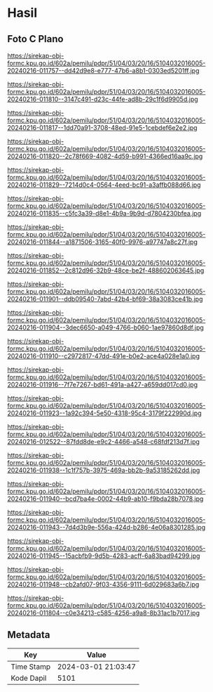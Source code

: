 # Hasil

## Foto C Plano

https://sirekap-obj-formc.kpu.go.id/602a/pemilu/pdpr/51/04/03/20/16/5104032016005-20240216-011757--dd42d9e8-e777-47b6-a8b1-0303ed5201ff.jpg

https://sirekap-obj-formc.kpu.go.id/602a/pemilu/pdpr/51/04/03/20/16/5104032016005-20240216-011810--3147c491-d23c-44fe-ad8b-29c1f6d9905d.jpg

https://sirekap-obj-formc.kpu.go.id/602a/pemilu/pdpr/51/04/03/20/16/5104032016005-20240216-011817--1dd70a91-3708-48ed-91e5-1cebdef6e2e2.jpg

https://sirekap-obj-formc.kpu.go.id/602a/pemilu/pdpr/51/04/03/20/16/5104032016005-20240216-011820--2c78f669-4082-4d59-b991-4366ed16aa9c.jpg

https://sirekap-obj-formc.kpu.go.id/602a/pemilu/pdpr/51/04/03/20/16/5104032016005-20240216-011829--7214d0c4-0564-4eed-bc91-a3affb088d66.jpg

https://sirekap-obj-formc.kpu.go.id/602a/pemilu/pdpr/51/04/03/20/16/5104032016005-20240216-011835--c5fc3a39-d8e1-4b9a-9b9d-d7804230bfea.jpg

https://sirekap-obj-formc.kpu.go.id/602a/pemilu/pdpr/51/04/03/20/16/5104032016005-20240216-011844--a1871506-3165-40f0-9976-a97747a8c27f.jpg

https://sirekap-obj-formc.kpu.go.id/602a/pemilu/pdpr/51/04/03/20/16/5104032016005-20240216-011852--2c812d96-32b9-48ce-be2f-488602063645.jpg

https://sirekap-obj-formc.kpu.go.id/602a/pemilu/pdpr/51/04/03/20/16/5104032016005-20240216-011901--ddb09540-7abd-42b4-bf69-38a3083ce41b.jpg

https://sirekap-obj-formc.kpu.go.id/602a/pemilu/pdpr/51/04/03/20/16/5104032016005-20240216-011904--3dec6650-a049-4766-b060-1ae97860d8df.jpg

https://sirekap-obj-formc.kpu.go.id/602a/pemilu/pdpr/51/04/03/20/16/5104032016005-20240216-011910--c2972817-47dd-491e-b0e2-ace4a028e1a0.jpg

https://sirekap-obj-formc.kpu.go.id/602a/pemilu/pdpr/51/04/03/20/16/5104032016005-20240216-011916--7f7e7267-bd61-491a-a427-a659dd017cd0.jpg

https://sirekap-obj-formc.kpu.go.id/602a/pemilu/pdpr/51/04/03/20/16/5104032016005-20240216-011923--1a92c394-5e50-4318-95c4-3179f222990d.jpg

https://sirekap-obj-formc.kpu.go.id/602a/pemilu/pdpr/51/04/03/20/16/5104032016005-20240216-012522--87fdd8de-e9c2-4466-a548-c68fdf213d7f.jpg

https://sirekap-obj-formc.kpu.go.id/602a/pemilu/pdpr/51/04/03/20/16/5104032016005-20240216-011938--1c1f757b-3975-469a-bb2b-9a53185262dd.jpg

https://sirekap-obj-formc.kpu.go.id/602a/pemilu/pdpr/51/04/03/20/16/5104032016005-20240216-011940--bcd7ba4e-0002-44b9-ab10-f9bda28b7078.jpg

https://sirekap-obj-formc.kpu.go.id/602a/pemilu/pdpr/51/04/03/20/16/5104032016005-20240216-011943--7d4d3b9e-556a-424d-b286-4e06a8301285.jpg

https://sirekap-obj-formc.kpu.go.id/602a/pemilu/pdpr/51/04/03/20/16/5104032016005-20240216-011945--15acbfb9-9d5b-4283-acff-6a83bad94299.jpg

https://sirekap-obj-formc.kpu.go.id/602a/pemilu/pdpr/51/04/03/20/16/5104032016005-20240216-011948--cb2afd07-9f03-4356-9111-6d029683a6b7.jpg

https://sirekap-obj-formc.kpu.go.id/602a/pemilu/pdpr/51/04/03/20/16/5104032016005-20240216-011804--c0e34213-c585-4256-a9a8-8b31ac1b7017.jpg


## Metadata

| Key        | Value               |
| ---------- | ------------------- |
| Time Stamp | 2024-03-01 21:03:47 |
| Kode Dapil | 5101                |



